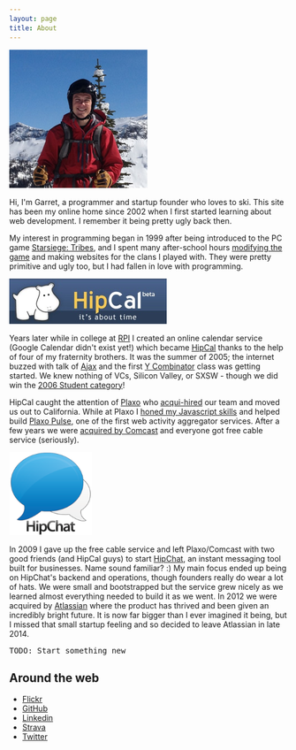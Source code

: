 ```yaml
---
layout: page
title: About
---
```


<img src="/assets/garret.jpg" class="right">

Hi, I'm Garret, a programmer and startup founder who loves to ski. This site has been my online home since 2002 when I first started learning about web development. I remember it being pretty ugly back then.

My interest in programming began in 1999 after being introduced to the PC game  [Starsiege: Tribes](/2007/07/starsiege-tribes-a-truly-unique-fps), and I spent many after-school hours [modifying the game](https://github.com/powdahound/tribes) and making websites for the clans I played with. They were pretty primitive and ugly too, but I had fallen in love with programming.

<img src="/assets/hipcal_logo.jpg" class="left">

Years later while in college at [RPI](http://rpi.edu) I created an online calendar service (Google Calendar didn't exist yet!) which became [HipCal](/2007/07/hipcal-history) thanks to the help of four of my fraternity brothers. It was the summer of 2005; the internet buzzed with talk of [Ajax](http://en.wikipedia.org/wiki/Ajax_%28programming%29) and the first [Y Combinator](http://en.wikipedia.org/wiki/Y_Combinator_(company)) class was getting started. We knew nothing of VCs, Silicon Valley, or SXSW - though we did win the [2006 Student category](http://www.austinchronicle.com/screens/2006-03-17/348081/)!

HipCal caught the attention of [Plaxo](http://plaxo.com) who [acqui-hired](http://techcrunch.com/2006/05/01/plaxo-acquires-calendar-startup-hipcal/) our team and moved us out to California. While at Plaxo I [honed my Javascript skills](/2007/06/plaxo-30-wap-and-pulse) and helped build [Plaxo Pulse](http://en.wikipedia.org/wiki/Plaxo#Plaxo_Pulse), one of the first web activity aggregator services. After a few years we were [acquired by Comcast](http://techcrunch.com/2008/05/14/confirmed-comcast-bought-plaxo-deal-closed-today/) and everyone got free cable service (seriously).

<img src="/assets/hipchat_logo.png" class="right" style="width: 150px;">

In 2009 I gave up the free cable service and left Plaxo/Comcast with two good friends (and HipCal guys) to start [HipChat](https://www.hipchat.com), an instant messaging tool built for businesses. Name sound familiar? :) My main focus ended up being on HipChat's backend and operations, though founders really do wear a lot of hats. We were small and bootstrapped but the service grew nicely as we learned almost everything needed to build it as we went. In 2012 we were acquired by [Atlassian](https://blog.hipchat.com/2012/03/07/weve-been-acquired-by-atlassian/) where the product has thrived and been given an incredibly bright future. It is now far bigger than I ever imagined it being, but I missed that small startup feeling and so decided to leave Atlassian in late 2014.

<p style="font-family: monospace;">TODO: Start something new</p>

## Around the web

* [Flickr](http://flickr.com/powdahound)
* [GitHub](https://github.com/powdahound)
* [Linkedin](http://www.linkedin.com/in/garret)
* [Strava](http://app.strava.com/athletes/156550)
* [Twitter](http://twitter.com/powdahound)
